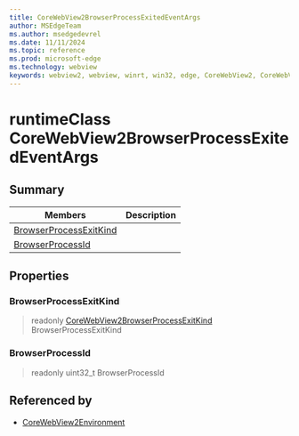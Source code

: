 ```yaml
---
title: CoreWebView2BrowserProcessExitedEventArgs
author: MSEdgeTeam
ms.author: msedgedevrel
ms.date: 11/11/2024
ms.topic: reference
ms.prod: microsoft-edge
ms.technology: webview
keywords: webview2, webview, winrt, win32, edge, CoreWebView2, CoreWebView2Controller, browser control, edge html, CoreWebView2BrowserProcessExitedEventArgs
---
```


# runtimeClass CoreWebView2BrowserProcessExitedEventArgs



## Summary

Members|Description
--|--
[BrowserProcessExitKind](#browserprocessexitkind) | 
[BrowserProcessId](#browserprocessid) | 

## Properties

### BrowserProcessExitKind

> readonly  [CoreWebView2BrowserProcessExitKind](corewebview2browserprocessexitkind.md) BrowserProcessExitKind

### BrowserProcessId

> readonly  uint32_t BrowserProcessId






## Referenced by

- [CoreWebView2Environment](corewebview2environment.md)
